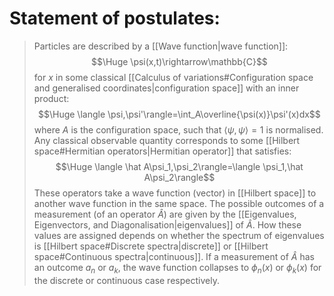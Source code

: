 
# Statement of postulates:

>Particles are described by a [[Wave function|wave function]]:$$\Huge \psi(x,t)\rightarrow\mathbb{C}$$for $x$ in some classical [[Calculus of variations#Configuration space and generalised coordinates|configuration space]] with an inner product:$$\Huge \langle \psi,\psi'\rangle=\int_A\overline{\psi(x)}\psi'(x)dx$$where $A$ is the configuration space, such that $\langle \psi,\psi\rangle=1$ is normalised.
>Any classical observable quantity corresponds to some [[Hilbert space#Hermitian operators|Hermitian operator]] that satisfies:$$\Huge \langle \hat A\psi_1,\psi_2\rangle=\langle \psi_1,\hat A\psi_2\rangle$$These operators take a wave function (vector) in [[Hilbert space]] to another wave function in the same space.
>The possible outcomes of a measurement (of an operator $\hat A$) are given by the [[Eigenvalues, Eigenvectors, and Diagonalisation|eigenvalues]] of $\hat A$. How these values are assigned depends on whether the spectrum of eigenvalues is [[Hilbert space#Discrete spectra|discrete]] or [[Hilbert space#Continuous spectra|continuous]].
>If a measurement of $\hat A$ has an outcome $a_n\text{ or }a_k$, the wave function collapses to $\phi_n(x)\text{ or }\phi_k(x)$ for the discrete or continuous case respectively.